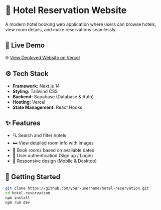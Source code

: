 # 🏨 Hotel Reservation Website

A modern hotel booking web application where users can browse hotels, view room details, and make reservations seamlessly.

## 🔗 Live Demo

🌐 [View Deployed Website on Vercel](https://hotel-reservation-web.vercel.app/)

## ⚙️ Tech Stack

- **Framework:** Next.js 14
- **Styling:** Tailwind CSS
- **Backend:** Supabase (Database & Auth)
- **Hosting:** Vercel
- **State Management:** React Hooks

## ✨ Features

- 🔍 Search and filter hotels
- 🛏 View detailed room info with images
- 📅 Book rooms based on available dates
- 🔐 User authentication (Sign up / Login)
- 📂 Responsive design (Mobile & Desktop)

## 🧪 Getting Started

```bash
git clone https://github.com/your-username/hotel-reservation.git
cd hotel-reservation
npm install
npm run dev
